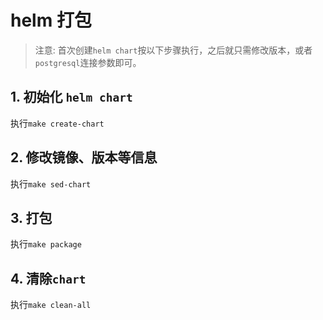 # helm 打包

> 注意: 首次创建`helm chart`按以下步骤执行，之后就只需修改版本，或者`postgresql`连接参数即可。

## 1. 初始化 `helm chart`

执行`make create-chart`

## 2. 修改镜像、版本等信息

执行`make sed-chart`

## 3. 打包

执行`make package`

## 4. 清除`chart`

执行`make clean-all`

